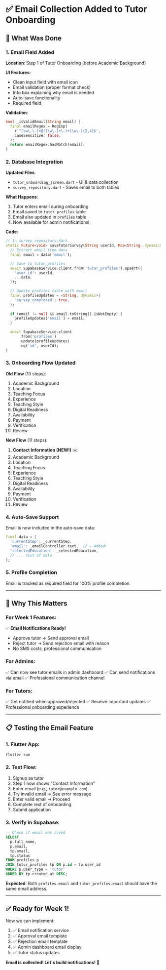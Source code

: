 # ✅ Email Collection Added to Tutor Onboarding

## 🎯 What Was Done

### 1. Email Field Added
**Location**: Step 1 of Tutor Onboarding (before Academic Background)

**UI Features**:
- Clean input field with email icon
- Email validation (proper format check)
- Info box explaining why email is needed
- Auto-save functionality
- Required field

**Validation**:
```dart
bool _isValidEmail(String email) {
  final emailRegex = RegExp(
    r'^[\w\-\.]+@([\w\-]+\.)+[\w\-]{2,4}$',
    caseSensitive: false,
  );
  return emailRegex.hasMatch(email);
}
```

### 2. Database Integration
**Updated Files**:
- `tutor_onboarding_screen.dart` - UI & data collection
- `survey_repository.dart` - Saves email to both tables

**What Happens**:
1. Tutor enters email during onboarding
2. Email saved to `tutor_profiles` table
3. Email also updated in `profiles` table
4. Now available for admin notifications!

**Code**:
```dart
// In survey_repository.dart
static Future<void> saveTutorSurvey(String userId, Map<String, dynamic> data) async {
  // Extract email from data
  final email = data['email'];

  // Save to tutor_profiles
  await SupabaseService.client.from('tutor_profiles').upsert({
    'user_id': userId,
    ...data,
  });

  // Update profiles table with email
  final profileUpdates = <String, dynamic>{
    'survey_completed': true,
  };
  
  if (email != null && email.toString().isNotEmpty) {
    profileUpdates['email'] = email;
  }

  await SupabaseService.client
      .from('profiles')
      .update(profileUpdates)
      .eq('id', userId);
}
```

### 3. Onboarding Flow Updated
**Old Flow** (10 steps):
1. Academic Background
2. Location
3. Teaching Focus
4. Experience
5. Teaching Style
6. Digital Readiness
7. Availability
8. Payment
9. Verification
10. Review

**New Flow** (11 steps):
1. **Contact Information (NEW!)** ✉️
2. Academic Background
3. Location
4. Teaching Focus
5. Experience
6. Teaching Style
7. Digital Readiness
8. Availability
9. Payment
10. Verification
11. Review

### 4. Auto-Save Support
Email is now included in the auto-save data:
```dart
final data = {
  'currentStep': _currentStep,
  'email': _emailController.text,  // ← Added!
  'selectedEducation': _selectedEducation,
  // ... rest of data
};
```

### 5. Profile Completion
Email is tracked as required field for 100% profile completion.

---

## 🎯 Why This Matters

### For Week 1 Features:
✅ **Email Notifications Ready!**
- Approve tutor → Send approval email
- Reject tutor → Send rejection email with reason
- No SMS costs, professional communication

### For Admins:
✅ Can now see tutor emails in admin dashboard
✅ Can send notifications via email
✅ Professional communication channel

### For Tutors:
✅ Get notified when approved/rejected
✅ Receive important updates
✅ Professional onboarding experience

---

## 📋 Testing the Email Feature

### 1. Flutter App:
```bash
flutter run
```

### 2. Test Flow:
1. Signup as tutor
2. Step 1 now shows "Contact Information"
3. Enter email (e.g., `tutor@example.com`)
4. Try invalid email → See error message
5. Enter valid email → Proceed
6. Complete rest of onboarding
7. Submit application

### 3. Verify in Supabase:
```sql
-- Check if email was saved
SELECT 
  p.full_name,
  p.email,
  tp.email,
  tp.status
FROM profiles p
JOIN tutor_profiles tp ON p.id = tp.user_id
WHERE p.user_type = 'tutor'
ORDER BY tp.created_at DESC;
```

**Expected**: Both `profiles.email` and `tutor_profiles.email` should have the same email address.

---

## ✅ Ready for Week 1!

Now we can implement:
1. ✅ Email notification service
2. ✅ Approval email template
3. ✅ Rejection email template
4. ✅ Admin dashboard email display
5. ✅ Tutor status updates

**Email is collected! Let's build notifications! 🚀**

